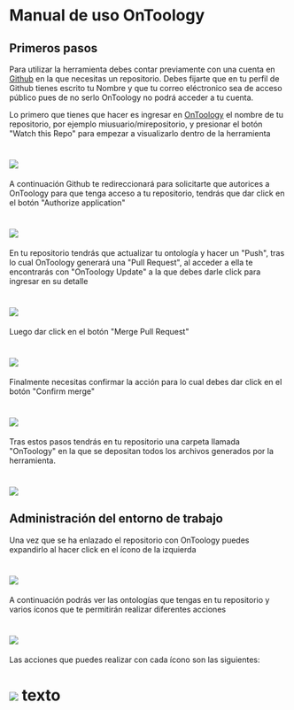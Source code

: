 # Manual de uso OnToology

## Primeros pasos

Para utilizar la herramienta debes contar previamente con una cuenta en [Github](http://github.com) en la que necesitas un repositorio. Debes fijarte que en tu perfil de Github tienes escrito tu Nombre y que tu correo eléctronico sea de acceso público pues de no serlo OnToology no podrá acceder a tu cuenta.

Lo primero que tienes que hacer es ingresar en [OnToology](http://ontoology.linkeddata.es/) el nombre de tu repositorio, por ejemplo miusuario/mirepositorio, y presionar el botón "Watch this Repo" para empezar a visualizarlo dentro de la herramienta

# ![](https://github.com/paoespinozarias/ManualOnToology/blob/master/imagenes/paso1.png)


A continuación Github te redireccionará para solicitarte que autorices a OnToology para que tenga acceso a tu repositorio, tendrás que dar click en el botón "Authorize application"

# ![](https://github.com/paoespinozarias/ManualOnToology/blob/master/imagenes/paso2.png)

En tu repositorio tendrás que actualizar tu ontología y hacer un "Push", tras lo cual OnToology generará una "Pull Request", al acceder a ella te encontrarás con "OnToology Update" a la que debes darle click para ingresar en su detalle

# ![](https://github.com/paoespinozarias/ManualOnToology/blob/master/imagenes/paso3.png)

Luego dar click en el botón "Merge Pull Request"

# ![](https://github.com/paoespinozarias/ManualOnToology/blob/master/imagenes/paso4.png)


Finalmente necesitas confirmar la acción para lo cual debes dar click en el botón "Confirm merge"

# ![](https://github.com/paoespinozarias/ManualOnToology/blob/master/imagenes/paso4_1.png)


Tras estos pasos tendrás en tu repositorio una carpeta llamada "OnToology" en la que se depositan todos los archivos generados por la herramienta.

# ![](https://github.com/paoespinozarias/ManualOnToology/blob/master/imagenes/paso5.png)


## Administración del entorno de trabajo

Una vez que se ha enlazado el repositorio con OnToology puedes expandirlo al hacer click en el ícono de la izquierda

# ![](https://github.com/paoespinozarias/ManualOnToology/blob/master/imagenes/admin.png)

A continuación podrás ver las ontologías que tengas en tu repositorio y varios íconos que te permitirán realizar diferentes acciones

# ![](https://github.com/paoespinozarias/ManualOnToology/blob/master/imagenes/admin1.png)

Las acciones que puedes realizar con cada ícono son las siguientes:

# ![](https://github.com/paoespinozarias/ManualOnToology/blob/master/imagenes/icon.png) texto 
